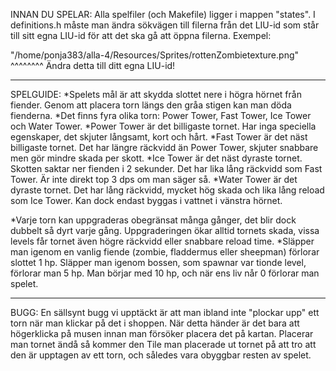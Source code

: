 INNAN DU SPELAR:
Alla spelfiler (och Makefile) ligger i mappen "states". I definitions.h måste man ändra sökvägen till filerna från det LIU-id som står 
till sitt egna LIU-id för att det ska gå att öppna filerna. Exempel: 
     
"/home/ponja383/alla-4/Resources/Sprites/rottenZombietexture.png"
       ^^^^^^^^
Ändra detta till ditt egna LIU-id!

********
SPELGUIDE: 
*Spelets mål är att skydda slottet nere i högra hörnet från fiender. Genom att placera torn längs den gråa stigen kan man döda fienderna. 
*Det finns fyra olika torn: Power Tower, Fast Tower, Ice Tower och Water Tower.
     *Power Tower är det billigaste tornet. Har inga speciella egenskaper, det skjuter långsamt, kort och hårt.
     *Fast Tower är det näst billigaste tornet. Det har längre räckvidd än Power Tower, skjuter snabbare men gör mindre skada per skott.
     *Ice Tower är det näst dyraste tornet. Skotten saktar ner fienden i 2 sekunder. Det har lika lång räckvidd som Fast Tower. Är inte direkt top 3 dps om man säger så. 
     *Water Tower är det dyraste tornet. Det har lång räckvidd, mycket hög skada och lika lång reload som Ice Tower. Kan dock endast byggas i vattnet i vänstra hörnet. 

*Varje torn kan uppgraderas obegränsat många gånger, det blir dock dubbelt så dyrt varje gång. Uppgraderingen ökar alltid tornets skada, vissa levels får tornet även högre räckvidd eller snabbare reload time. 
*Släpper man igenom en vanlig fiende (zombie, fladdermus eller sheepman) förlorar slottet 1 hp. Släpper man igenom bossen, som spawnar var tionde level, förlorar man 5 hp. Man börjar med 10 hp, och när ens liv når 0 förlorar man spelet.


********
BUGG:
En sällsynt bugg vi upptäckt är att man ibland inte "plockar upp" ett torn när man klickar på det i shoppen. När detta händer är det bara att högerklicka på musen innan man försöker placera det på kartan. Placerar man tornet ändå så    kommer den Tile man placerade ut tornet på att tro att den är upptagen av ett torn, och således vara obyggbar resten av spelet. 

